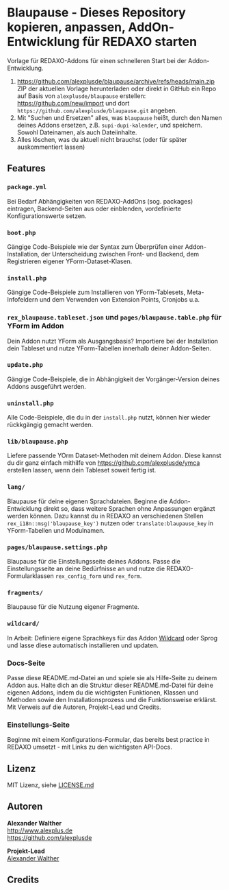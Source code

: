 # Blaupause - Dieses Repository kopieren, anpassen, AddOn-Entwicklung für REDAXO starten

Vorlage für REDAXO-Addons für einen schnelleren Start bei der Addon-Entwicklung.

1. <https://github.com/alexplusde/blaupause/archive/refs/heads/main.zip> ZIP der aktuellen Vorlage herunterladen oder direkt in GitHub ein Repo auf Basis von `alexplusde/blaupause` erstellen: <https://github.com/new/import> und dort `https://github.com/alexplusde/blaupause.git` angeben.
2. Mit "Suchen und Ersetzen" alles, was `blaupause` heißt, durch den Namen deines Addons ersetzen, z.B. `supi-dupi-kalender`, und speichern. Sowohl Dateinamen, als auch Dateiinhalte.
3. Alles löschen, was du aktuell nicht brauchst (oder für später auskommentiert lassen)

## Features

### `package.yml`

Bei Bedarf Abhängigkeiten von REDAXO-AddOns (sog. packages) eintragen, Backend-Seiten aus oder einblenden, vordefinierte Konfigurationswerte setzen.

### `boot.php`

Gängige Code-Beispiele wie der Syntax zum Überprüfen einer Addon-Installation, der Unterscheidung zwischen Front- und Backend, dem Registrieren eigener YForm-Dataset-Klasen.

### `install.php`

Gängige Code-Beispiele zum Installieren von YForm-Tablesets, Meta-Infofeldern und dem Verwenden von Extension Points, Cronjobs u.a.

### `rex_blaupause.tableset.json` und `pages/blaupause.table.php` für YForm im Addon

Dein Addon nutzt YForm als Ausgangsbasis? Importiere bei der Installation dein Tableset und nutze YForm-Tabellen innerhalb deiner Addon-Seiten.

### `update.php`

Gängige Code-Beispiele, die in Abhängigkeit der Vorgänger-Version deines Addons ausgeführt werden.

### `uninstall.php`

Alle Code-Beispiele, die du in der `install.php` nutzt, können hier wieder rückkgängig gemacht werden.

### `lib/blaupause.php`

Liefere passende YOrm Dataset-Methoden mit deinem Addon. Diese kannst du dir ganz einfach mithilfe von <https://github.com/alexplusde/ymca> erstellen lassen, wenn dein Tableset soweit fertig ist.

### `lang/`

Blaupause für deine eigenen Sprachdateien. Beginne die Addon-Entwicklung direkt so, dass weitere Sprachen ohne Anpassungen ergänzt werden können. Dazu kannst du in REDAXO an verschiedenen Stellen `rex_i18n::msg('blaupause_key')` nutzen oder `translate:blaupause_key` in YForm-Tabellen und Modulnamen.

### `pages/blaupause.settings.php`

Blaupause für die Einstellungsseite deines Addons. Passe die Einstellungsseite an deine Bedürfnisse an und nutze die REDAXO-Formularklassen `rex_config_form` und `rex_form`.

### `fragments/`

Blaupause für die Nutzung eigener Fragmente.

### `wildcard/`

In Arbeit: Definiere eigene Sprachkeys für das Addon [Wildcard](https://github.com/alexplusde/wildcard) oder Sprog und lasse diese automatisch installieren und updaten.

### Docs-Seite

Passe diese README.md-Datei an und spiele sie als Hilfe-Seite zu deinem Addon aus. Halte dich an die Struktur dieser README.md-Datei für deine eigenen Addons, indem du die wichtigsten Funktionen, Klassen und Methoden sowie den Installationsprozess und die Funktionsweise erklärst. Mit Verweis auf die Autoren, Projekt-Lead und Credits.

### Einstellungs-Seite

Beginne mit einem Konfigurations-Formular, das bereits best practice in REDAXO umsetzt - mit Links zu den wichtigsten API-Docs.

## Lizenz

MIT Lizenz, siehe [LICENSE.md](https://github.com/alexplusde/blaupause/blob/master/LICENSE.md)  

## Autoren

**Alexander Walther**  
<http://www.alexplus.de>  
<https://github.com/alexplusde>  

**Projekt-Lead**  
[Alexander Walther](https://github.com/alexplusde)

## Credits
